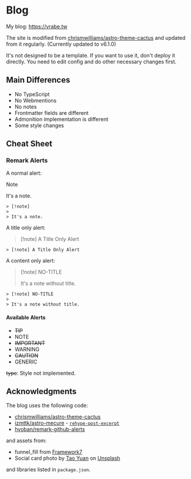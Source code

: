 # Blog

My blog: <https://vrabe.tw>

The site is modified from [chrismwilliams/astro-theme-cactus](https://github.com/chrismwilliams/astro-theme-cactus) and updated from it regularly. (Currently updated to v6.1.0)

It's not designed to be a template. If you want to use it, don't deploy it directly. You need to edit config and do other necessary changes first.

## Main Differences

- No TypeScript
- No Webmentions
- No notes
- Frontmatter fields are different
- Admonition implementation is different
- Some style changes

## Cheat Sheet

### Remark Alerts

A normal alert:

> [!note]
>
> It's a note.

```
> [!note]
>
> It's a note.
```

A title only alert:

> [!note] A Title Only Alert

```
> [!note] A Title Only Alert
```

A content only alert:

> [!note] NO-TITLE
>
> It's a note without title.

```
> [!note] NO-TITLE
>
> It's a note without title.
```

#### Available Alerts

- ~~TIP~~
- NOTE
- ~~IMPORTANT~~
- WARNING
- ~~CAUTION~~
- GENERIC

~~type~~: Style not implemented.

## Acknowledgments

The blog uses the following code:

- [chrismwilliams/astro-theme-cactus](https://github.com/chrismwilliams/astro-theme-cactus)
- [izmttk/astro-mecure](https://github.com/izmttk/astro-mecure) - [`rehype-post-excerpt`](https://github.com/izmttk/astro-mecure/blob/main/plugins/rehype/rehype-post-excerpt.ts)
- [hyoban/remark-github-alerts](https://github.com/hyoban/remark-github-alerts)

and assets from:

- funnel_fill from [Framework7](https://framework7.io/icons/)
- Social card photo by [Tao Yuan](https://unsplash.com/@peek_a_boo_who) on [Unsplash](https://unsplash.com/photos/a-computer-monitor-and-keyboard-Ecr9tGTuBio)

and libraries listed in `package.json`.
